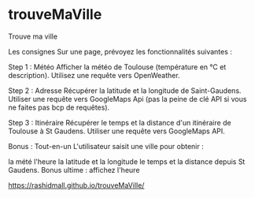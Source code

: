 # trouveMaVille
Trouve ma ville

Les consignes
Sur une page, prévoyez les fonctionnalités suivantes :

Step 1 : Météo Afficher la météo de Toulouse (température en °C et description). Utilisez une requête vers OpenWeather.

Step 2 : Adresse Récupérer la latitude et la longitude de Saint-Gaudens. Utiliser une requête vers GoogleMaps Api (pas la peine de clé API si vous ne faites pas bcp de requêtes).

Step 3 : Itinéraire Récupérer le temps et la distance d'un itinéraire de Toulouse à St Gaudens. Utiliser une requête vers GoogleMaps API.

Bonus : Tout-en-un
L'utilisateur saisit une ville pour obtenir :

la mété
l'heure
la latitude et la longitude
le temps et la distance depuis St Gaudens.
Bonus ultime : affichez l'heure

https://rashidmall.github.io/trouveMaVille/
